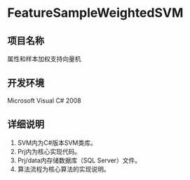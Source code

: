 FeatureSampleWeightedSVM
==========

项目名称
----------

属性和样本加权支持向量机

开发环境
----------

Microsoft Visual C# 2008

详细说明
----------
1. SVM内为C#版本SVM类库。
2. Prj内为核心实现代码。
3. Prj/data内存储数据库（SQL Server）文件。
4. 算法流程为核心算法的实现说明。
